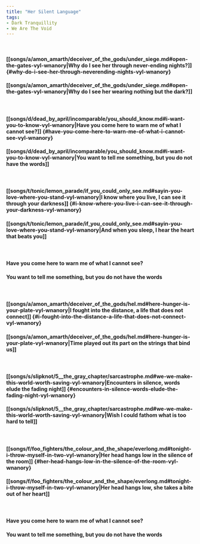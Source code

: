 ```yaml
---
title: "Her Silent Language"
tags:
- Dark Tranquillity
- We Are The Void
---
```

&nbsp;
#### [[songs/a/amon_amarth/deceiver_of_the_gods/under_siege.md#open-the-gates-vyl-wnanory|Why do I see her through never-ending nights?]] {#why-do-i-see-her-through-neverending-nights-vyl-wnanory}
#### [[songs/a/amon_amarth/deceiver_of_the_gods/under_siege.md#open-the-gates-vyl-wnanory|Why do I see her wearing nothing but the dark?]]
&nbsp;
#### [[songs/d/dead_by_april/incomparable/you_should_know.md#i-want-you-to-know-vyl-wnanory|Have you come here to warn me of what I cannot see?]] {#have-you-come-here-to-warn-me-of-what-i-cannot-see-vyl-wnanory}
#### [[songs/d/dead_by_april/incomparable/you_should_know.md#i-want-you-to-know-vyl-wnanory|You want to tell me something, but you do not have the words]]
&nbsp;
#### [[songs/t/tonic/lemon_parade/if_you_could_only_see.md#sayin-you-love-where-you-stand-vyl-wnanory|I know where you live, I can see it through your darkness]] {#i-know-where-you-live-i-can-see-it-through-your-darkness-vyl-wnanory}
#### [[songs/t/tonic/lemon_parade/if_you_could_only_see.md#sayin-you-love-where-you-stand-vyl-wnanory|And when you sleep, I hear the heart that beats you]]
&nbsp;
#### Have you come here to warn me of what I cannot see?
#### You want to tell me something, but you do not have the words
&nbsp;
#### [[songs/a/amon_amarth/deceiver_of_the_gods/hel.md#here-hunger-is-your-plate-vyl-wnanory|I fought into the distance, a life that does not connect]] {#i-fought-into-the-distance-a-life-that-does-not-connect-vyl-wnanory}
#### [[songs/a/amon_amarth/deceiver_of_the_gods/hel.md#here-hunger-is-your-plate-vyl-wnanory|Time played out its part on the strings that bind us]]
&nbsp;
#### [[songs/s/slipknot/5__the_gray_chapter/sarcastrophe.md#we-we-make-this-world-worth-saving-vyl-wnanory|Encounters in silence, words elude the fading night]] {#encounters-in-silence-words-elude-the-fading-night-vyl-wnanory}
#### [[songs/s/slipknot/5__the_gray_chapter/sarcastrophe.md#we-we-make-this-world-worth-saving-vyl-wnanory|Wish I could fathom what is too hard to tell]]
&nbsp;
#### [[songs/f/foo_fighters/the_colour_and_the_shape/everlong.md#tonight-i-throw-myself-in-two-vyl-wnanory|Her head hangs low in the silence of the room]] {#her-head-hangs-low-in-the-silence-of-the-room-vyl-wnanory}
#### [[songs/f/foo_fighters/the_colour_and_the_shape/everlong.md#tonight-i-throw-myself-in-two-vyl-wnanory|Her head hangs low, she takes a bite out of her heart]]
&nbsp;
#### Have you come here to warn me of what I cannot see?
#### You want to tell me something, but you do not have the words
